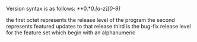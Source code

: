 Version syntax is as follows:
**0.**0.[a-z][0-9]*

the first octet represents the release level of the program
the second represents featured updates to that release
third is the bug-fix release level for the feature set which begin with an alphanumeric
